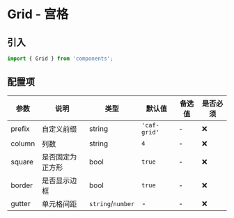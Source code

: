 # Grid - 宫格

## 引入
```jsx
import { Grid } from 'components';
```

## 配置项
| 参数 | 说明 | 类型 | 默认值 |备选值 | 是否必须 |
| --- | --- | --- | --- | --- | --- |
| prefix | 自定义前缀 | string | `'caf-grid'` | - | ❌ |
| column | 列数 | string | `4` | - | ❌ |
| square | 是否固定为正方形 | bool | `true` | - | ❌ |
| border | 是否显示边框 | bool | `true` | - | ❌ |
| gutter | 单元格间距 | `string`/`number` | - | - | ❌ |
